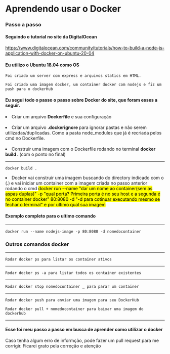 # Aprendendo usar o Docker

### Passo a passo

#### Seguindo o tutorial no site da DigitalOcean

https://www.digitalocean.com/community/tutorials/how-to-build-a-node-js-application-with-docker-on-ubuntu-20-04

#### Eu utilizo o Ubuntu 18.04 como OS

    Foi criado um server com express e arquivos statics em HTML.

    Foi criado uma imagem docker, um container docker com nodejs e fiz um push para o dockerHub

#### Eu segui todo o passo o passo sobre Docker do site, que foram esses a seguir.

<li>Criar um arquivo <strong>Dockerfile</strong> e sua configuração</li><br/>

<li>Criar um arquivo <strong>.dockerignore </strong> para ignorar pastas e não serem utilizadas/duplicadas. Como a pasta node_modules que já é recriada pelos cmd no Dockerfile.</li>
<br/>

<li>Construir uma imagem com o Dockerfile rodando no terminal <strong>docker build . </strong> (com o ponto no final)
</li>

---

    docker build .

 <li>Docker vai construir uma imagem buscando do directory indicado com o (.) 
e vai iniciar um container com a imagem criada no passo anterior rodando o cmd <mark>docker run --name "dar um nome ao container(sem as aspas duplas)" -p "qual porta? Primeira porta é no seu host e a segunda é no container docker" 80:8080 -d "-d para cotinuar executando mesmo se fechar o terminal" e por ultimo qual sua imagem</mark>

#### Exemplo completo para o ultimo comando

---

    docker run --name nodejs-image -p 80:8080 -d nomedocontainer

### Outros comandos docker

---

    Rodar docker ps para listar os container ativos

---

    Rodar docker ps -a para listar todos os container existentes

---

    Rodar docker stop nomedocontainer _ para parar um container

---

    Rodar docker push para enviar uma imagem para seu DockerHub

    Rodar docker pull + nomedocontainer para baixar uma imagem do dockerhub

---

#### Esse foi meu passo a passo em busca de aprender como utilizar o docker

<p>Caso tenha algum erro de informção, pode fazer um pull request para me corrigir. Ficarei grato pela correção e atenção</p>

